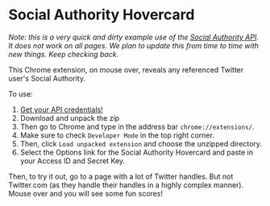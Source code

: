 Social Authority Hovercard
==========================

*Note: this is a very quick and dirty example use of the [Social Authority
API](http://followerwonk.com/social-authority).  It does not work on all pages.
We plan to update this from time to time with
new things. Keep checking back.*

This Chrome extension, on mouse over, reveals any referenced Twitter user's
Social Authority.

To use:

1. [Get your API credentials!](http://followerwonk.com/social-authority)
2. Download and unpack the zip
3. Then go to Chrome and type in the address bar `chrome://extensions/`.
4. Make sure to check `Developer Mode` in the top right corner.
5. Then, click `Load unpacked extension` and choose the unzipped directory.
6. Select the Options link for the Social Authority Hovercard and paste
   in your Access ID and Secret Key.

Then, to try it out, go to a page with a lot of Twitter handles. But not
Twitter.com (as they handle their handles in a highly complex manner). Mouse
over and you will see some fun scores!

